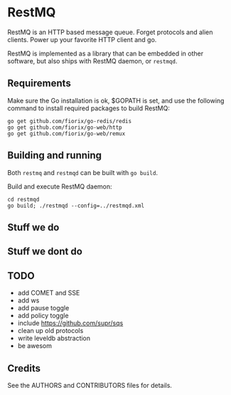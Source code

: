 # RestMQ

RestMQ is an HTTP based message queue. Forget protocols and alien clients.
Power up your favorite HTTP client and go.

RestMQ is implemented as a library that can be embedded in other software,
but also ships with RestMQ daemon, or `restmqd`.

## Requirements

Make sure the Go installation is ok, $GOPATH is set, and use the following
command to install required packages to build RestMQ:

	go get github.com/fiorix/go-redis/redis
	go get github.com/fiorix/go-web/http
	go get github.com/fiorix/go-web/remux

## Building and running

Both `restmq` and `restmqd` can be built with `go build`.

Build and execute RestMQ daemon:

	cd restmqd
	go build; ./restmqd --config=../restmqd.xml

## Stuff we do

## Stuff we dont do

## TODO

- add COMET and SSE
- add ws
- add pause toggle
- add policy toggle
- include https://github.com/supr/sqs
- clean up old protocols
- write leveldb abstraction
- be awesom

## Credits

See the AUTHORS and CONTRIBUTORS files for details.
